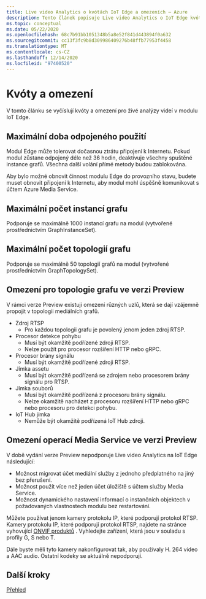 ```yaml
---
title: Live video Analytics o kvótách IoT Edge a omezeních – Azure
description: Tento článek popisuje Live video Analytics o IoT Edge kvót a omezeních.
ms.topic: conceptual
ms.date: 05/22/2020
ms.openlocfilehash: 68c7b91bb1051348b5a8e52f841d443894f0a632
ms.sourcegitcommit: cc13f3fc9b8d309986409276b48ffb77953f4458
ms.translationtype: MT
ms.contentlocale: cs-CZ
ms.lasthandoff: 12/14/2020
ms.locfileid: "97400520"
---
```

# <a name="quotas-and-limitations"></a>Kvóty a omezení

V tomto článku se vyčíslují kvóty a omezení pro živé analýzy videí v modulu IoT Edge.

## <a name="maximum-period-of-disconnected-use"></a>Maximální doba odpojeného použití

Modul Edge může tolerovat dočasnou ztrátu připojení k Internetu. Pokud modul zůstane odpojený déle než 36 hodin, deaktivuje všechny spuštěné instance grafů. Všechna další volání přímé metody budou zablokována.

Aby bylo možné obnovit činnost modulu Edge do provozního stavu, budete muset obnovit připojení k Internetu, aby modul mohl úspěšně komunikovat s účtem Azure Media Service.

## <a name="maximum-number-of-graph-instances"></a>Maximální počet instancí grafu

Podporuje se maximálně 1000 instancí grafu na modul (vytvořené prostřednictvím GraphInstanceSet).

## <a name="maximum-number-of-graph-topologies"></a>Maximální počet topologií grafu

Podporuje se maximálně 50 topologií grafů na modul (vytvořené prostřednictvím GraphTopologySet).

## <a name="limitations-on-graph-topologies-at-preview"></a>Omezení pro topologie grafu ve verzi Preview

V rámci verze Preview existují omezení různých uzlů, která se dají vzájemně propojit v topologii mediálních grafů.

* Zdroj RTSP
   * Pro každou topologii grafu je povolený jenom jeden zdroj RTSP.
* Procesor detekce pohybu
   * Musí být okamžitě podřízené zdroji RTSP.
   * Nelze použít pro procesor rozšíření HTTP nebo gRPC.
* Procesor brány signálu
   * Musí být okamžitě podřízené zdroji RTSP.
* Jímka assetu 
   * Musí být okamžitě podřízená se zdrojem nebo procesorem brány signálu pro RTSP.
* Jímka souborů
   * Musí být okamžitě podřízená z procesoru brány signálu.
   * Nelze okamžitě nacházet z procesoru rozšíření HTTP nebo gRPC nebo procesoru pro detekci pohybu.
* IoT Hub jímka
   * Nemůže být okamžitě podřízená IoT Hub zdroji.

## <a name="limitations-on-media-service-operations-at-preview"></a>Omezení operací Media Service ve verzi Preview

V době vydání verze Preview nepodporuje Live video Analytics na IoT Edge následující:

* Možnost migrovat účet mediální služby z jednoho předplatného na jiný bez přerušení.
* Možnost použít více než jeden účet úložiště s účtem služby Media Service.
* Možnost dynamického nastavení informací o instančních objektech v požadovaných vlastnostech modulu bez restartování.

Můžete používat jenom kamery protokolu IP, které podporují protokol RTSP. Kamery protokolu IP, které podporují protokol RTSP, najdete na stránce vyhovující [ONVIF produktů](https://www.onvif.org/conformant-products) . Vyhledejte zařízení, která jsou v souladu s profily G, S nebo T.

Dále byste měli tyto kamery nakonfigurovat tak, aby používaly H. 264 video a AAC audio. Ostatní kodeky se aktuálně nepodporují. 

## <a name="next-steps"></a>Další kroky

[Přehled](overview.md)

